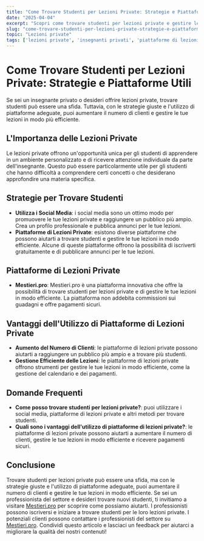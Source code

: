 ```yaml
---
title: "Come Trovare Studenti per Lezioni Private: Strategie e Piattaforme Utili"
date: "2025-04-04"
excerpt: "Scopri come trovare studenti per lezioni private e gestire le tue lezioni in modo efficiente con piattaforme innovative come Mestieri.pro."
slug: "come-trovare-studenti-per-lezioni-private-strategie-e-piattaforme-utili"
topic: "Lezioni private"
tags: ['lezioni private', 'insegnanti privati', 'piattaforme di lezioni private', 'gestione lezioni private']
---
```

# Come Trovare Studenti per Lezioni Private: Strategie e Piattaforme Utili

Se sei un insegnante privato o desideri offrire lezioni private, trovare studenti può essere una sfida. Tuttavia, con le strategie giuste e l'utilizzo di piattaforme adeguate, puoi aumentare il numero di clienti e gestire le tue lezioni in modo più efficiente.

## L'Importanza delle Lezioni Private

Le lezioni private offrono un'opportunità unica per gli studenti di apprendere in un ambiente personalizzato e di ricevere attenzione individuale da parte dell'insegnante. Questo può essere particolarmente utile per gli studenti che hanno difficoltà a comprendere certi concetti o che desiderano approfondire una materia specifica.

## Strategie per Trovare Studenti

* **Utilizza i Social Media**: i social media sono un ottimo modo per promuovere le tue lezioni private e raggiungere un pubblico più ampio. Crea un profilo professionale e pubblica annunci per le tue lezioni.
* **Piattaforme di Lezioni Private**: esistono diverse piattaforme che possono aiutarti a trovare studenti e gestire le tue lezioni in modo efficiente. Alcune di queste piattaforme offrono la possibilità di iscriverti gratuitamente e di pubblicare annunci per le tue lezioni.

## Piattaforme di Lezioni Private

* **Mestieri.pro**: Mestieri.pro è una piattaforma innovativa che offre la possibilità di trovare studenti per lezioni private e di gestire le tue lezioni in modo efficiente. La piattaforma non addebita commissioni sui guadagni e offre pagamenti sicuri.

## Vantaggi dell'Utilizzo di Piattaforme di Lezioni Private

* **Aumento del Numero di Clienti**: le piattaforme di lezioni private possono aiutarti a raggiungere un pubblico più ampio e a trovare più studenti.
* **Gestione Efficiente delle Lezioni**: le piattaforme di lezioni private offrono strumenti per gestire le tue lezioni in modo efficiente, come la gestione del calendario e dei pagamenti.

## Domande Frequenti

* **Come posso trovare studenti per lezioni private?**: puoi utilizzare i social media, piattaforme di lezioni private e altri metodi per trovare studenti.
* **Quali sono i vantaggi dell'utilizzo di piattaforme di lezioni private?**: le piattaforme di lezioni private possono aiutarti a aumentare il numero di clienti, gestire le tue lezioni in modo efficiente e ricevere pagamenti sicuri.

## Conclusione

Trovare studenti per lezioni private può essere una sfida, ma con le strategie giuste e l'utilizzo di piattaforme adeguate, puoi aumentare il numero di clienti e gestire le tue lezioni in modo efficiente. Se sei un professionista del settore e desideri trovare nuovi studenti, ti invitiamo a visitare [Mestieri.pro](https://mestieri.pro/info) per scoprire come possiamo aiutarti. I professionisti possono iscriversi e iniziare a trovare studenti per le loro lezioni private. I potenziali clienti possono contattare i professionisti del settore su [Mestieri.pro](https://mestieri.pro). 
Condividi questo articolo e lasciaci un feedback per aiutarci a migliorare la qualità dei nostri contenuti!
